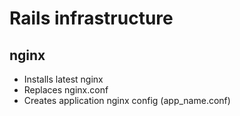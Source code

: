 # Rails infrastructure
## nginx

* Installs latest nginx
* Replaces nginx.conf
* Creates application nginx config (app_name.conf)